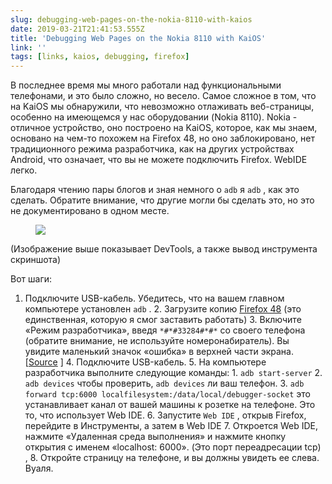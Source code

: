 ```yaml
---
slug: debugging-web-pages-on-the-nokia-8110-with-kaios
date: 2019-03-21T21:41:53.555Z
title: 'Debugging Web Pages on the Nokia 8110 with KaiOS'
link: ''
tags: [links, kaios, debugging, firefox]
---
```

В последнее время мы много работали над функциональными телефонами, и это было сложно, но весело. Самое сложное в том, что на KaiOS мы обнаружили, что невозможно отлаживать веб-страницы, особенно на имеющемся у нас оборудовании (Nokia 8110). Nokia - отличное устройство, оно построено на KaiOS, которое, как мы знаем, основано на чем-то похожем на Firefox 48, но оно заблокировано, нет традиционного режима разработчика, как на других устройствах Android, что означает, что вы не можете подключить Firefox. WebIDE легко.

Благодаря чтению пары блогов и зная немного о `adb` я `adb` , как это сделать. Обратите внимание, что другие могли бы сделать это, но это не документировано в одном месте.

<figure>
  <img src="/images/2019-03-21-debugging-web-pages-on-the-nokia-8110-with-kaios.jpeg">
</figure>

(Изображение выше показывает DevTools, а также вывод инструмента скриншота)

Вот шаги:

1. Подключите USB-кабель. Убедитесь, что на вашем главном компьютере установлен `adb` . 2. Загрузите копию [Firefox 48](https://archive.mozilla.org/pub/firefox/releases/48.0.2/) (это единственная, которую я смог заставить работать) 3. Включите «Режим разработчика», введя `*#*#33284#*#*` со своего телефона (обратите внимание, не используйте номеронабиратель). Вы увидите маленький значок «ошибка» в верхней части экрана. [[Source](https://groups.google.com/forum/#!topic/bananahackers/MIpcrSXTRBk) ] 4. Подключите USB-кабель. 5. На компьютере разработчика выполните следующие команды: 1. `adb start-server` 2. `adb devices` чтобы проверить, `adb devices` ли ваш телефон. 3. `adb forward tcp:6000 localfilesystem:/data/local/debugger-socket` это устанавливает канал от вашей машины к розетке на телефоне. Это то, что использует Web IDE. 6. Запустите `Web IDE` , открыв Firefox, перейдите в Инструменты, а затем в Web IDE 7. Откроется Web IDE, нажмите «Удаленная среда выполнения» и нажмите кнопку открытия с именем «localhost: 6000». (Это порт переадресации tcp) , 8. Откройте страницу на телефоне, и вы должны увидеть ее слева. Вуаля.
